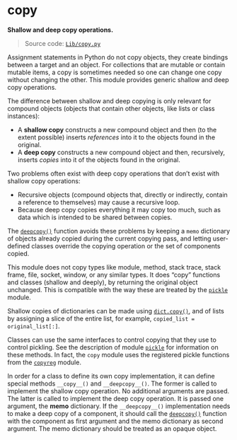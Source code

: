 # copy

**Shallow and deep copy operations.**

> Source code: [`Lib/copy.py`](https://github.com/python/cpython/tree/3.12/Lib/copy.py)

Assignment statements in Python do not copy objects, they create bindings between a target and an object. For collections that are mutable or contain mutable items, a copy is sometimes needed so one can change one copy without changing the other. This module provides generic shallow and deep copy operations.

The difference between shallow and deep copying is only relevant for compound objects (objects that contain other objects, like lists or class instances):
- A **shallow copy** constructs a new compound object and then (to the extent possible) inserts *references* into it to the objects found in the original.
- A **deep copy** constructs a new compound object and then, recursively, inserts *copies* into it of the objects found in the original.

Two problems often exist with deep copy operations that don’t exist with shallow copy operations:
- Recursive objects (compound objects that, directly or indirectly, contain a reference to themselves) may cause a recursive loop.
- Because deep copy copies everything it may copy too much, such as data which is intended to be shared between copies.

The [`deepcopy()`](/modules/copy/deepcopy.md) function avoids these problems by keeping a `memo` dictionary of objects already copied during the current copying pass, and letting user-defined classes override the copying operation or the set of components copied.

This module does not copy types like module, method, stack trace, stack frame, file, socket, window, or any similar types. It does “copy” functions and classes (shallow and deeply), by returning the original object unchanged. This is compatible with the way these are treated by the [`pickle`](/modules/pickle/) module.

Shallow copies of dictionaries can be made using [`dict.copy()`](/built-in-types/dict/dict.copy.md), and of lists by assigning a slice of the entire list, for example, `copied_list = original_list[:]`.

Classes can use the same interfaces to control copying that they use to control pickling. See the description of module [`pickle`](/modules/pickle/) for information on these methods. In fact, the `copy` module uses the registered pickle functions from the [`copyreg`](/modules/copyreg/) module.

In order for a class to define its own copy implementation, it can define special methods `__copy__()` and `__deepcopy__()`. The former is called to implement the shallow copy operation. No additional arguments are passed. The latter is called to implement the deep copy operation. It is passed one argument, the **memo** dictionary. If the `__deepcopy__()` implementation needs to make a deep copy of a component, it should call the [`deepcopy()`](/modules/copy/deepcopy.md) function with the component as first argument and the memo dictionary as second argument. The memo dictionary should be treated as an opaque object.